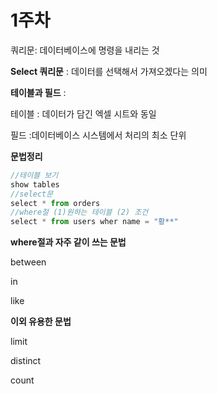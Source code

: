 # 1주차

쿼리문:  데이터베이스에 명령을 내리는 것

**Select 쿼리문** : 데이터를 선택해서 가져오겠다는 의미

**테이블과 필드** :

테이블 : 데이터가 담긴 엑셀 시트와 동일

필드 :데이터베이스 시스템에서 처리의 최소 단위

**문법정리**

```jsx
//테이블 보기
show tables 
//select문 
select * from orders
//where절 (1)원하는 테이블 (2) 조건 
select * from users wher name = "황**"

```

**where절과 자주 같이 쓰는 문법**

between

in

like

**이외 유용한 문법**

limit

distinct

count